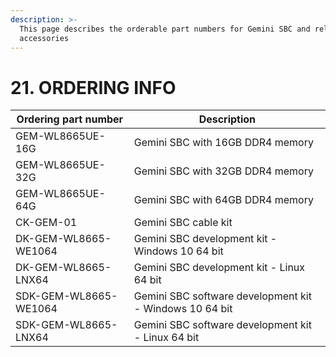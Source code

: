 ```yaml
---
description: >-
  This page describes the orderable part numbers for Gemini SBC and related
  accessories
---
```


# 21. ORDERING INFO

| Ordering part number  | Description                                             |
| --------------------- | ------------------------------------------------------- |
| GEM-WL8665UE-16G      | Gemini SBC with 16GB DDR4 memory                        |
| GEM-WL8665UE-32G      | Gemini SBC with 32GB DDR4 memory                        |
| GEM-WL8665UE-64G      | Gemini SBC with 64GB DDR4 memory                        |
| CK-GEM-01             | Gemini SBC cable kit                                    |
| DK-GEM-WL8665-WE1064  | Gemini SBC development kit - Windows 10 64 bit          |
| DK-GEM-WL8665-LNX64   | Gemini SBC development kit - Linux 64 bit               |
| SDK-GEM-WL8665-WE1064 | Gemini SBC software development kit - Windows 10 64 bit |
| SDK-GEM-WL8665-LNX64  | Gemini SBC software development kit - Linux 64 bit      |
